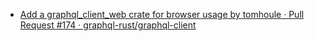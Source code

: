 - [Add a graphql_client_web crate for browser usage by tomhoule · Pull Request #174 · graphql-rust/graphql-client](https://github.com/graphql-rust/graphql-client/pull/174)

